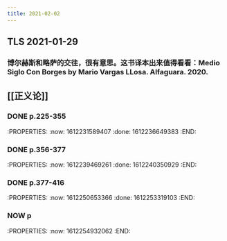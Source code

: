 ```yaml
---
title: 2021-02-02
---
```


## TLS 2021-01-29
### 博尔赫斯和略萨的交往，很有意思。这书译本出来值得看看：Medio Siglo Con Borges by Mario Vargas LLosa. Alfaguara. 2020.
## [[正义论]]
### DONE p.225-355
:PROPERTIES:
:now: 1612231589407
:done: 1612236649383
:END:
### DONE p.356-377
:PROPERTIES:
:now: 1612239469261
:done: 1612240350929
:END:
### DONE p.377-416
:PROPERTIES:
:now: 1612250653366
:done: 1612253319103
:END:
### NOW p
:PROPERTIES:
:now: 1612254932062
:END:
